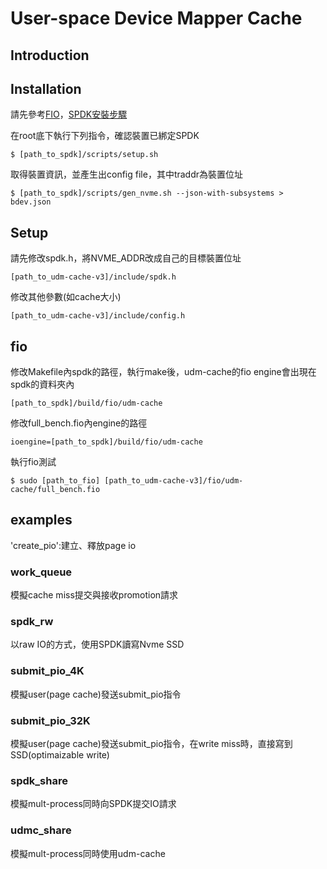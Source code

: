 # User-space Device Mapper Cache

## Introduction



## Installation
請先參考[FIO](https://github.com/axboe/fio)，[SPDK安裝步驟](https://spdk.io/doc/getting_started.html)

在root底下執行下列指令，確認裝置已綁定SPDK

`$ [path_to_spdk]/scripts/setup.sh`

取得裝置資訊，並產生出config file，其中traddr為裝置位址

`$ [path_to_spdk]/scripts/gen_nvme.sh --json-with-subsystems > bdev.json`

## Setup
請先修改spdk.h，將NVME_ADDR改成自己的目標裝置位址

`[path_to_udm-cache-v3]/include/spdk.h`

修改其他參數(如cache大小)

`[path_to_udm-cache-v3]/include/config.h`

## fio

修改Makefile內spdk的路徑，執行make後，udm-cache的fio engine會出現在spdk的資料夾內

`[path_to_spdk]/build/fio/udm-cache`

修改full_bench.fio內engine的路徑

`ioengine=[path_to_spdk]/build/fio/udm-cache`

執行fio測試

`$ sudo [path_to_fio] [path_to_udm-cache-v3]/fio/udm-cache/full_bench.fio`

## examples

'create_pio':建立、釋放page io

### work_queue 

模擬cache miss提交與接收promotion請求

### spdk_rw 

以raw IO的方式，使用SPDK讀寫Nvme SSD

### submit_pio_4K 

模擬user(page cache)發送submit_pio指令

### submit_pio_32K 

模擬user(page cache)發送submit_pio指令，在write miss時，直接寫到SSD(optimaizable write)

### spdk_share 

模擬mult-process同時向SPDK提交IO請求

### udmc_share 

模擬mult-process同時使用udm-cache


